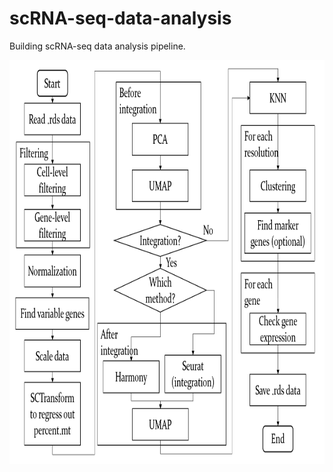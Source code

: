 # scRNA-seq-data-analysis
Building scRNA-seq data analysis pipeline.
<p float="left">
  <img src="Figures/Workflow.png" width="781" height="646"/>
</p>
